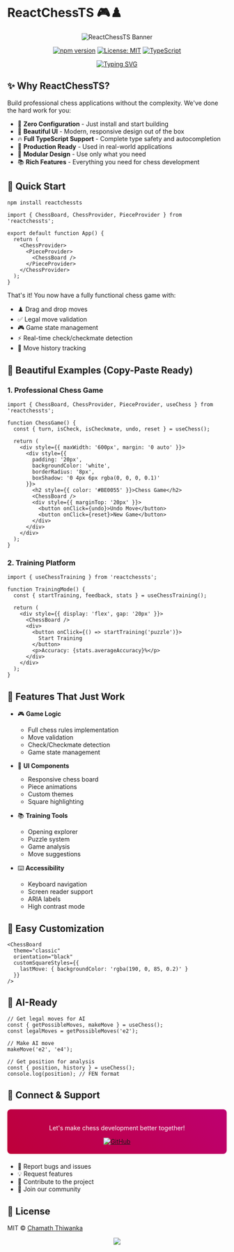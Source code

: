 # ReactChessTS 🎮♟️

<div align="center">
<div align="center">
  <img src="https://capsule-render.vercel.app/api?type=waving&height=200&text=ReactChessTS&color=0:BE0039,50:BE0055,100:BE0071&fontColor=ffffff&fontSize=50&animation=fadeIn" alt="ReactChessTS Banner" style="max-width: 100%; height: auto;">
</div>


[![npm version](https://img.shields.io/npm/v/reactchessts.svg?color=BE0055)](https://www.npmjs.com/package/reactchessts)
[![License: MIT](https://img.shields.io/badge/License-MIT-BE0071.svg)](https://opensource.org/licenses/MIT)
[![TypeScript](https://img.shields.io/badge/TypeScript-Ready-BE0039.svg)](https://www.typescriptlang.org/)

<a href="https://git.io/typing-svg"><img src="https://readme-typing-svg.herokuapp.com?font=Montserrat&weight=600&duration=4000&pause=1000&color=BE0055&width=435&lines=Modern+Chess+Development+Made+Easy;Powerful+Features,+Zero+Configuration;Create+Amazing+Chess+Apps+in+Minutes" alt="Typing SVG" /></a>

</div>

## ✨ Why ReactChessTS?

Build professional chess applications without the complexity. We've done the hard work for you:

- 🎯 **Zero Configuration** - Just install and start building
- 🎨 **Beautiful UI** - Modern, responsive design out of the box
- 🔥 **Full TypeScript Support** - Complete type safety and autocompletion
- 🚀 **Production Ready** - Used in real-world applications
- 🧩 **Modular Design** - Use only what you need
- 📚 **Rich Features** - Everything you need for chess development

## 🚀 Quick Start

```bash
npm install reactchessts
```

```tsx
import { ChessBoard, ChessProvider, PieceProvider } from 'reactchessts';

export default function App() {
  return (
    <ChessProvider>
      <PieceProvider>
        <ChessBoard />
      </PieceProvider>
    </ChessProvider>
  );
}
```

That's it! You now have a fully functional chess game with:
- ♟️ Drag and drop moves
- ✅ Legal move validation
- 🎮 Game state management
- ⚡ Real-time check/checkmate detection
- 📝 Move history tracking

## 🎨 Beautiful Examples (Copy-Paste Ready)

### 1. Professional Chess Game
```tsx
import { ChessBoard, ChessProvider, PieceProvider, useChess } from 'reactchessts';

function ChessGame() {
  const { turn, isCheck, isCheckmate, undo, reset } = useChess();
  
  return (
    <div style={{ maxWidth: '600px', margin: '0 auto' }}>
      <div style={{ 
        padding: '20px',
        backgroundColor: 'white',
        borderRadius: '8px',
        boxShadow: '0 4px 6px rgba(0, 0, 0, 0.1)'
      }}>
        <h2 style={{ color: '#BE0055' }}>Chess Game</h2>
        <ChessBoard />
        <div style={{ marginTop: '20px' }}>
          <button onClick={undo}>Undo Move</button>
          <button onClick={reset}>New Game</button>
        </div>
      </div>
    </div>
  );
}
```

### 2. Training Platform
```tsx
import { useChessTraining } from 'reactchessts';

function TrainingMode() {
  const { startTraining, feedback, stats } = useChessTraining();
  
  return (
    <div style={{ display: 'flex', gap: '20px' }}>
      <ChessBoard />
      <div>
        <button onClick={() => startTraining('puzzle')}>
          Start Training
        </button>
        <p>Accuracy: {stats.averageAccuracy}%</p>
      </div>
    </div>
  );
}
```

## 🎯 Features That Just Work

- 🎮 **Game Logic**
  - Full chess rules implementation
  - Move validation
  - Check/Checkmate detection
  - Game state management

- 🎨 **UI Components**
  - Responsive chess board
  - Piece animations
  - Custom themes
  - Square highlighting

- 📚 **Training Tools**
  - Opening explorer
  - Puzzle system
  - Game analysis
  - Move suggestions

- ⌨️ **Accessibility**
  - Keyboard navigation
  - Screen reader support
  - ARIA labels
  - High contrast mode

## 🔧 Easy Customization

```tsx
<ChessBoard 
  theme="classic"
  orientation="black"
  customSquareStyles={{
    lastMove: { backgroundColor: 'rgba(190, 0, 85, 0.2)' }
  }}
/>
```

## 🤖 AI-Ready

```tsx
// Get legal moves for AI
const { getPossibleMoves, makeMove } = useChess();
const legalMoves = getPossibleMoves('e2');

// Make AI move
makeMove('e2', 'e4');

// Get position for analysis
const { position, history } = useChess();
console.log(position); // FEN format
```

## 🤝 Connect & Support

<div align="center" style="background: linear-gradient(45deg, #BE0039, #BE0071); padding: 20px; border-radius: 8px; margin: 20px 0;">
    <p style="color: white;">Let's make chess development better together!</p>
    <a href="https://github.com/chama-x/ReactChessTs">
        <img src="https://img.shields.io/badge/GitHub-BE0055?style=for-the-badge&logo=github&logoColor=white" alt="GitHub">
    </a>
</div>

- 🐛 Report bugs and issues
- 💡 Request features
- 🤝 Contribute to the project
- 💬 Join our community

## 📝 License

MIT © [Chamath Thiwanka](https://github.com/chama-x)

<div align="center">
<img src="https://capsule-render.vercel.app/api?type=waving&height=100&section=footer&color=0:BE0039,50:BE0055,100:BE0071">
</div>
